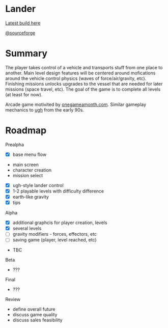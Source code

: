 Lander
===

[Latest build here](https://sourceforge.net/projects/lander-april/files/latest/download?source=files)

[@sourceforge](https://sourceforge.net/projects/lander-april/files/builds/)

Summary
===
The player takes control of a vehicle and transports stuff from one place to another. Main level design features will be centered around mofications around the vehicle control physics (waves of force/air/gravity, etc). Finishing missions unlocks upgrades to the vessel that are needed for later missions (space travel, etc). The goal of the game is to complete all levels (at least for now).

Arcade game motivited by [onegameamonth.com](onegameamonth.com). Similar gameplay mechanics to [ugh](http://en.wikipedia.org/wiki/Ugh!) from the early 90s. 

Roadmap
========


Prealpha
- [x] base menu flow
- main screen
- character creation
- mission select
- [x] ugh-style lander control
- [x] 1-2 playable levels with difficulty difference
- [x] earth-like gravity
- [x] tips

Alpha
- [x] additional graphcis for player creation, levels
- [x] several levels
- [ ] gravity modifiers - forces, effectors, etc
- [ ] saving game (player, level reached, etc)
- TBC

Beta
- ???

Final 
- ???

Review
- define overall future
- discuss game quality
- discuss sales feasibility
